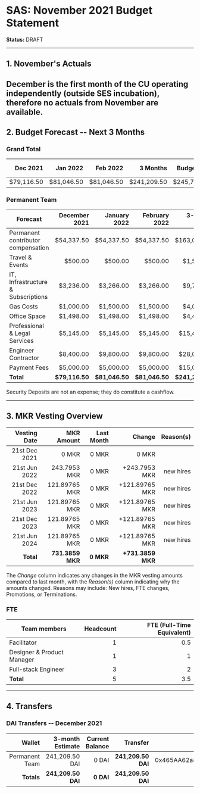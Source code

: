 # SAS: November 2021 Budget Statement

**Status:** DRAFT

---
## 1. November's Actuals

December is the first month of the CU operating independently (outside SES incubation), therefore no actuals from November are available.
---

## 2. Budget Forecast -- Next 3 Months

### Grand Total

|  Dec 2021  |  Jan 2022  |  Feb 2022  |    3 Months    |   Budget Cap   |Total Budget Cap|
| ----------:| ----------:| ----------:| --------------:| --------------:|---------------:|
|  $79,116.50|  $81,046.50|  $81,046.50|     $241,209.50|     $245,737.50|     $282,598.13|

### Permanent Team

| Forecast                                            | December 2021 | January 2022 | February 2022 | 3-month Total |   Budget Cap  |
|-----------------------------------------------------|--------------:|-------------:|--------------:|--------------:|--------------:|
| Permanent contributor compensation                  |     $54,337.50|    $54,337.50|     $54,337.50|    $163,012.50|    $163,012.50|
| Travel & Events                                     |        $500.00|       $500.00|        $500.00|      $1,500.00|      $7,500.00|
| IT, Infrastructure & Subscriptions                  |      $3,236.00|     $3,266.00|      $3,266.00|      $9,768.00|      $4,500.00|
| Gas Costs                                           |      $1,000.00|     $1,500.00|      $1,500.00|      $4,000.00|      $6,000.00|
| Office Space                                        |      $1,498.00|     $1,498.00|      $1,498.00|      $4,494.00|      $4,725.00|
| Professional & Legal Services                       |      $5,145.00|     $5,145.00|      $5,145.00|     $15,435.00|     $15,000.00|
| Engineer Contractor                                 |      $8,400.00|     $9,800.00|      $9,800.00|     $28,000.00|     $30,000.00|
| Payment Fees                                        |      $5,000.00|     $5,000.00|      $5,000.00|     $15,000.00|     $15,000.00|
| **Total**                                           | **$79,116.50**|**$81,046.50**| **$81,046.50**|**$241,209.50**|**$245,737.50**|

Security Deposits are not an expense; they do constitute a cashflow.

---

## 3. MKR Vesting Overview

 
|  Vesting Date         |       MKR Amount | Last Month |        Change |      Reason(s) |
|----------------------:|-----------------:|-----------:|--------------:|---------------:|
|  21st Dec 2021        |       0 MKR      |      0 MKR |   0 MKR       |          |
|  21st Jun 2022        |      243.7953 MKR |      0 MKR |   +243.7953 MKR |      new hires  |
|  21st Dec 2022        |       121.89765 MKR |      0 MKR |   +121.89765 MKR |   new hires |
|  21st Jun 2023        |       121.89765 MKR |      0 MKR |   +121.89765 MKR |      new hires |
|  21st Dec 2023        |       121.89765 MKR |      0 MKR |   +121.89765 MKR |      new hires |
|  21st Jun 2024        |       121.89765 MKR |      0 MKR |   +121.89765 MKR |      new hires |
|  **Total**            | **731.3859 MKR** |  **0 MKR** | **+731.3859 MKR** |                |

The *Change* column indicates any changes in the MKR vesting amounts compared to last month, with the *Reason(s)* column indicating why the amounts changed. Reasons may include: New hires, FTE changes, Promotions, or Terminations.

### FTE

| Team members              |Headcount|FTE (Full-Time Equivalent)|
|---------------------------|--------:|-------------------------:|
| Facilitator               |1        |0.5                       |
| Designer & Product Manager|1        |1                         |
| Full-stack Engineer       |3        |2                         |
| **Total**                 |5        |3.5                       |

---

## 4. Transfers

### DAI Transfers -- December 2021

|             Wallet | 3-month Estimate | Current Balance |         Transfer |                          Multi-sig Address |
|-------------------:|-----------------:|----------------:|-----------------:|-------------------------------------------:|
|     Permanent Team |      241,209.50 DAI |           0 DAI | **241,209.50 DAI** | 0x465AA62a82E220B331f5ECcA697c20E89554B298 |
|     **Totals**     |  **241,209.50 DAI** |       **0 DAI** | **241,209.50 DAI** |                                            |

